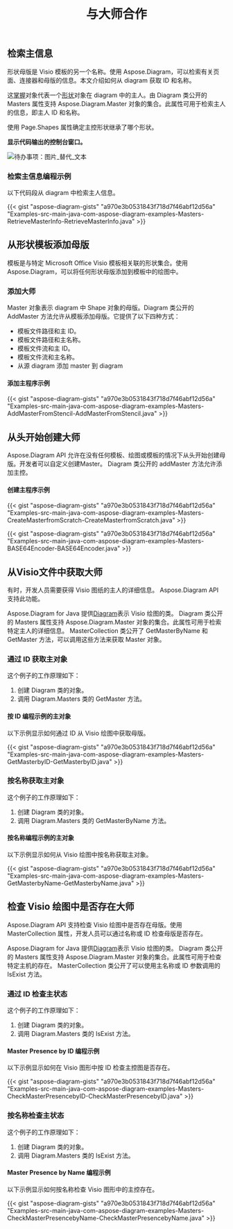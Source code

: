 ﻿---
title: 与大师合作
type: docs
weight: 30
url: /zh/java/working-with-masters/
---
## **检索主信息**
形状母版是 Visio 模板的另一个名称。使用 Aspose.Diagram，可以检索有关页面、连接器和母版的信息。本文介绍如何从 diagram 获取 ID 和名称。

这[掌握](https://reference.aspose.com/diagram/java/com.aspose.diagram/master)对象代表一个[形状](https://reference.aspose.com/diagram/java/com.aspose.diagram/shape)对象在 diagram 中的主人。由 Diagram 类公开的 Masters 属性支持 Aspose.Diagram.Master 对象的集合。此属性可用于检索主人的信息，即主人 ID 和名称。

使用 Page.Shapes 属性确定主控形状继承了哪个形状。

**显示代码输出的控制台窗口。** 

![待办事项：图片_替代_文本](http://i.imgur.com/DPn5sP9.png)
### **检索主信息编程示例**
以下代码段从 diagram 中检索主人信息。

{{< gist "aspose-diagram-gists" "a970e3b0531843f718d7f46abf12d56a" "Examples-src-main-java-com-aspose-diagram-examples-Masters-RetrieveMasterInfo-RetrieveMasterInfo.java" >}}
## **从形状模板添加母版**
模板是与特定 Microsoft Office Visio 模板相关联的形状集合。使用 Aspose.Diagram，可以将任何形状母版添加到模板中的绘图中。
### **添加大师**
Master 对象表示 diagram 中 Shape 对象的母版。Diagram 类公开的 AddMaster 方法允许从模板添加母版。它提供了以下四种方式：

- 模板文件路径和主 ID。
- 模板文件路径和主名称。
- 模板文件流和主 ID。
- 模板文件流和主名称。
- 从源 diagram 添加 master 到 diagram
#### **添加主程序示例**
{{< gist "aspose-diagram-gists" "a970e3b0531843f718d7f46abf12d56a" "Examples-src-main-java-com-aspose-diagram-examples-Masters-AddMasterFromStencil-AddMasterFromStencil.java" >}}
## **从头开始创建大师**
Aspose.Diagram API 允许在没有任何模板、绘图或模板的情况下从头开始创建母版。开发者可以自定义创建Master。 Diagram 类公开的 addMaster 方法允许添加主控。
#### **创建主程序示例**
{{< gist "aspose-diagram-gists" "a970e3b0531843f718d7f46abf12d56a" "Examples-src-main-java-com-aspose-diagram-examples-Masters-CreateMasterfromScratch-CreateMasterfromScratch.java" >}}

{{< gist "aspose-diagram-gists" "a970e3b0531843f718d7f46abf12d56a" "Examples-src-main-java-com-aspose-diagram-examples-Masters-BASE64Encoder-BASE64Encoder.java" >}}
## **从Visio文件中获取大师**
有时，开发人员需要获得 Visio 图纸的主人的详细信息。 Aspose.Diagram API 支持此功能。

 Aspose.Diagram for Java 提供[Diagram](https://reference.aspose.com/diagram/java/com.aspose.diagram/diagram)表示 Visio 绘图的类。 Diagram 类公开的 Masters 属性支持 Aspose.Diagram.Master 对象的集合。此属性可用于检索特定主人的详细信息。 MasterCollection 类公开了 GetMasterByName 和 GetMaster 方法，可以调用这些方法来获取 Master 对象。
### **通过 ID 获取主对象**
这个例子的工作原理如下：

1. 创建 Diagram 类的对象。
1. 调用 Diagram.Masters 类的 GetMaster 方法。
#### **按 ID 编程示例的主对象**
以下示例显示如何通过 ID 从 Visio 绘图中获取母版。

{{< gist "aspose-diagram-gists" "a970e3b0531843f718d7f46abf12d56a" "Examples-src-main-java-com-aspose-diagram-examples-Masters-GetMasterbyID-GetMasterbyID.java" >}}
### **按名称获取主对象**
这个例子的工作原理如下：

1. 创建 Diagram 类的对象。
1. 调用 Diagram.Masters 类的 GetMasterByName 方法。
#### **按名称编程示例的主对象**
以下示例显示如何从 Visio 绘图中按名称获取主对象。

{{< gist "aspose-diagram-gists" "a970e3b0531843f718d7f46abf12d56a" "Examples-src-main-java-com-aspose-diagram-examples-Masters-GetMasterbyName-GetMasterbyName.java" >}}
## **检查 Visio 绘图中是否存在大师**
Aspose.Diagram API 支持检查 Visio 绘图中是否存在母版。使用 MasterCollection 属性，开发人员可以通过名称或 ID 检查母版是否存在。

 Aspose.Diagram for Java 提供[Diagram](https://reference.aspose.com/diagram/java/com.aspose.diagram/diagram)表示 Visio 绘图的类。 Diagram 类公开的 Masters 属性支持 Aspose.Diagram.Master 对象的集合。此属性可用于检查特定主机的存在。 MasterCollection 类公开了可以使用主名称或 ID 参数调用的 IsExist 方法。
### **通过 ID 检查主状态**
这个例子的工作原理如下：

1. 创建 Diagram 类的对象。
1. 调用 Diagram.Masters 类的 IsExist 方法。
#### **Master Presence by ID 编程示例**
以下示例显示如何在 Visio 图形中按 ID 检查主控图是否存在。

{{< gist "aspose-diagram-gists" "a970e3b0531843f718d7f46abf12d56a" "Examples-src-main-java-com-aspose-diagram-examples-Masters-CheckMasterPresencebyID-CheckMasterPresencebyID.java" >}}
### **按名称检查主状态**
这个例子的工作原理如下：

1. 创建 Diagram 类的对象。
1. 调用 Diagram.Masters 类的 IsExist 方法。
#### **Master Presence by Name 编程示例**
以下示例显示如何按名称检查 Visio 图形中的主控存在。

{{< gist "aspose-diagram-gists" "a970e3b0531843f718d7f46abf12d56a" "Examples-src-main-java-com-aspose-diagram-examples-Masters-CheckMasterPresencebyName-CheckMasterPresencebyName.java" >}}
